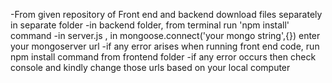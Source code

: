 -From given repository of Front end and backend download files separately in separate folder
-in backend folder, from terminal run 'npm install' command 
-in server.js , in mongoose.connect('your mongo string',{}) enter your mongoserver url
-if any error arises when running front end code, run npm install command from frontend folder 
-if any error occurs then check console and kindly change those urls based on your local computer